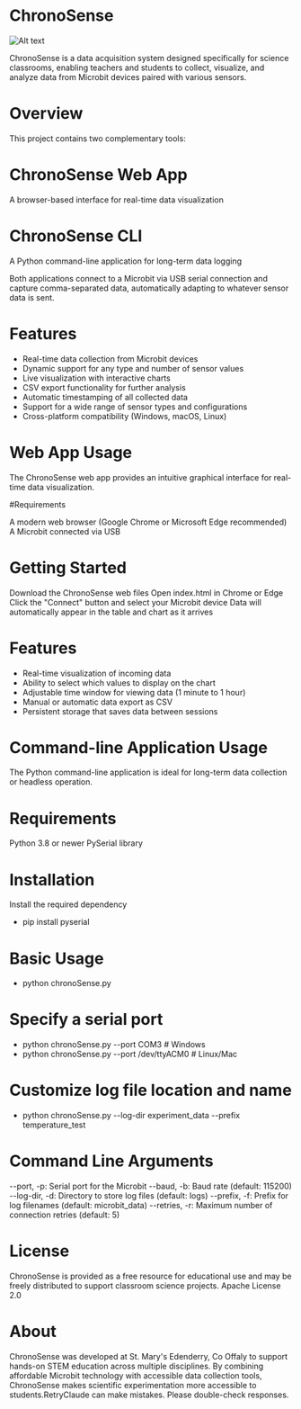 # ChronoSense 

![Alt text](chronoSense/webApp/AboutChronoSense.png)

ChronoSense is a data acquisition system designed specifically for science classrooms, enabling teachers and students to collect, visualize, and analyze data from Microbit devices paired with various sensors.

# Overview
This project contains two complementary tools:

# ChronoSense Web App
A browser-based interface for real-time data visualization
# ChronoSense CLI
A Python command-line application for long-term data logging

Both applications connect to a Microbit via USB serial connection and capture comma-separated data, automatically adapting to whatever sensor data is sent.

# Features

- Real-time data collection from Microbit devices
- Dynamic support for any type and number of sensor values
- Live visualization with interactive charts
- CSV export functionality for further analysis
- Automatic timestamping of all collected data
- Support for a wide range of sensor types and configurations
- Cross-platform compatibility (Windows, macOS, Linux)

# Web App Usage
The ChronoSense web app provides an intuitive graphical interface for real-time data visualization.

#Requirements

A modern web browser (Google Chrome or Microsoft Edge recommended)
A Microbit connected via USB

# Getting Started
Download the ChronoSense web files
Open index.html in Chrome or Edge
Click the "Connect" button and select your Microbit device
Data will automatically appear in the table and chart as it arrives

# Features
- Real-time visualization of incoming data
- Ability to select which values to display on the chart
- Adjustable time window for viewing data (1 minute to 1 hour)
- Manual or automatic data export as CSV
- Persistent storage that saves data between sessions

# Command-line Application Usage
The Python command-line application is ideal for long-term data collection or headless operation.

# Requirements
Python 3.8 or newer
PySerial library

# Installation
Install the required dependency
- pip install pyserial

# Basic Usage
- python chronoSense.py

# Specify a serial port
- python chronoSense.py --port COM3                 # Windows
- python chronoSense.py --port /dev/ttyACM0         # Linux/Mac

# Customize log file location and name
- python chronoSense.py --log-dir experiment_data --prefix temperature_test

# Command Line Arguments
--port, -p: Serial port for the Microbit
--baud, -b: Baud rate (default: 115200)
--log-dir, -d: Directory to store log files (default: logs)
--prefix, -f: Prefix for log filenames (default: microbit_data)
--retries, -r: Maximum number of connection retries (default: 5)

# License
ChronoSense is provided as a free resource for educational use and may be freely distributed to support classroom science projects.
Apache License 2.0

# About
ChronoSense was developed at St. Mary's Edenderry, Co Offaly  to support hands-on STEM education across multiple disciplines. By combining affordable Microbit technology with accessible data collection tools, ChronoSense makes scientific experimentation more accessible to students.RetryClaude can make mistakes. Please double-check responses.
